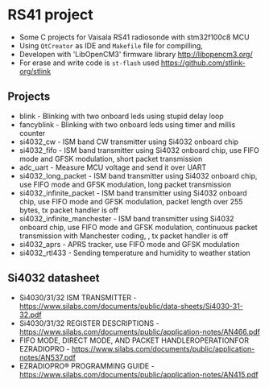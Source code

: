 # RS41 project
* Some C projects for Vaisala RS41 radiosonde with stm32f100c8 MCU
* Using `QtCreator` as IDE and `Makefile` file for compilling, 
* Developen with 'LibOpenCM3' firmware library http://libopencm3.org/
* For erase and write code is `st-flash` used https://github.com/stlink-org/stlink

## Projects
* blink - Blinking with two onboard leds using stupid delay loop
* fancyblink - Blinking with two onboard leds using timer and millis counter
* si4032_cw - ISM band CW transmitter using Si4032 onboard chip
* si4032_fifo - ISM band transmitter using Si4032 onboard chip, use FIFO mode and GFSK modulation, short packet transmission
* adc_uart - Measure MCU voltage and send it over UART
* si4032_long_packet - ISM band transmitter using Si4032 onboard chip, use FIFO mode and GFSK modulation, long packet transmission
* si4032_infinite_packet - ISM band transmitter using Si4032 onboard chip, use FIFO mode and GFSK modulation, packet length over 255 bytes, tx packet handler is off
* si4032_infinite_manchester - ISM band transmitter using Si4032 onboard chip, use FIFO mode and GFSK modulation, continuous packet transmission with Manchester coding, , tx packet handler is off
* si4032_aprs - APRS tracker, use FIFO mode and GFSK modulation
* si4032_rtl433 - Sending temperature and humidity to weather station

## Si4032 datasheet
* Si4030/31/32 ISM TRANSMITTER - https://www.silabs.com/documents/public/data-sheets/Si4030-31-32.pdf
* Si4030/31/32 REGISTER DESCRIPTIONS - https://www.silabs.com/documents/public/application-notes/AN466.pdf
* FIFO MODE, DIRECT MODE, AND PACKET HANDLEROPERATIONFOR EZRADIOPRO - https://www.silabs.com/documents/public/application-notes/AN537.pdf
* EZRADIOPRO® PROGRAMMING GUIDE - https://www.silabs.com/documents/public/application-notes/AN415.pdf
